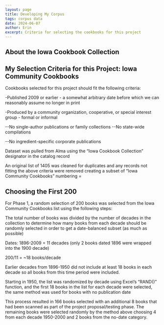 ```yaml
---
layout: page
title: Developing My Corpus
tags: corpus data
date: 2024-06-07
author: Erin
excerpt: Criteria for selecting the cookbooks for this project
---
```


## About the Iowa Cookbook Collection


## My Selection Criteria for this Project: Iowa Community Cookbooks
Cookbooks selected for this project should fit the following criteria:

-Published 2009 or earlier - a somewhat arbitrary date before which we can reasonably assume no longer in print

-Produced by a community organization, cooperative, or special interest group - formal or informal

--No single-author publications or family collections
--No state-wide compilations


--No ingredient-specific corporate publications

Dataset was pulled from Alma using the “Iowa Cookbook Collection” designator in the catalog record

An original list of 1405 was cleaned for duplicates and any records not fitting the above criteria were removed creating a subset of “Iowa Community Cookbooks” numbering = 

## Choosing the First 200
For Phase 1, a random selection of 200 books was selected from the Iowa Community Cookbooks list using the following steps:

The total number of books was divided by the number of decades in the collection to determine how many books from each decade should be randomly selected in order to get a date-balanced subset (as much as possible)

Dates: 1896-2009 = 11 decades (only 2 books dated 1896 were wrapped into the 1900 decade) 

200/11 = ~18 books/decade

Earlier decades from 1896-1950 did not include at least 18 books in each decade so all books from this time period were included.

Starting in 1950, the list was randomized by decade using Excel’s “RAND()” function, and the first 18 books in the list for each decade were selected, the same method was used for books with no publication date

This process resulted in 166 books selected with an additional 8 books that had been scanned as part of the project proposal/testing phase. The remaining books were selected randomly by the method above choosing 4 from each decade 1950-2000 and 2 books from the no-date category.
